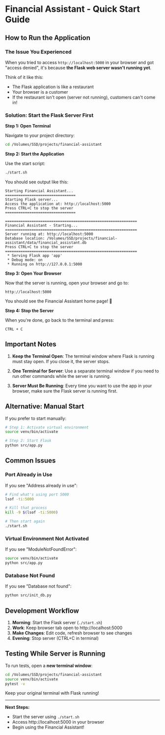 # Financial Assistant - Quick Start Guide

## How to Run the Application

### The Issue You Experienced

When you tried to access `http://localhost:5000` in your browser and got "access denied", it's because **the Flask web server wasn't running yet**.

Think of it like this:
- The Flask application is like a restaurant
- Your browser is a customer
- If the restaurant isn't open (server not running), customers can't come in!

### Solution: Start the Flask Server First

**Step 1: Open Terminal**

Navigate to your project directory:
```bash
cd /Volumes/SSD/projects/financial-assistant
```

**Step 2: Start the Application**

Use the start script:
```bash
./start.sh
```

You should see output like this:
```
Starting Financial Assistant...
================================
Starting Flask server...
Access the application at: http://localhost:5000
Press CTRL+C to stop the server
================================

============================================================
Financial Assistant - Starting...
============================================================
Server running at: http://localhost:5000
Database location: /Volumes/SSD/projects/financial-assistant/data/financial_assistant.db
Press CTRL+C to stop the server
============================================================
 * Serving Flask app 'app'
 * Debug mode: on
 * Running on http://127.0.0.1:5000
```

**Step 3: Open Your Browser**

Now that the server is running, open your browser and go to:
```
http://localhost:5000
```

You should see the Financial Assistant home page! 🎉

**Step 4: Stop the Server**

When you're done, go back to the terminal and press:
```
CTRL + C
```

## Important Notes

1. **Keep the Terminal Open**: The terminal window where Flask is running must stay open. If you close it, the server stops.

2. **One Terminal for Server**: Use a separate terminal window if you need to run other commands while the server is running.

3. **Server Must Be Running**: Every time you want to use the app in your browser, make sure the Flask server is running first.

## Alternative: Manual Start

If you prefer to start manually:

```bash
# Step 1: Activate virtual environment
source venv/bin/activate

# Step 2: Start Flask
python src/app.py
```

## Common Issues

### Port Already in Use

If you see "Address already in use":
```bash
# Find what's using port 5000
lsof -ti:5000

# Kill that process
kill -9 $(lsof -ti:5000)

# Then start again
./start.sh
```

### Virtual Environment Not Activated

If you see "ModuleNotFoundError":
```bash
source venv/bin/activate
python src/app.py
```

### Database Not Found

If you see "Database not found":
```bash
python src/init_db.py
```

## Development Workflow

1. **Morning**: Start the Flask server (`./start.sh`)
2. **Work**: Keep browser tab open to http://localhost:5000
3. **Make Changes**: Edit code, refresh browser to see changes
4. **Evening**: Stop server (CTRL+C in terminal)

## Testing While Server is Running

To run tests, open a **new terminal window**:
```bash
cd /Volumes/SSD/projects/financial-assistant
source venv/bin/activate
pytest -v
```

Keep your original terminal with Flask running!

---

**Next Steps:**
- Start the server using `./start.sh`
- Access http://localhost:5000 in your browser
- Begin using the Financial Assistant!

